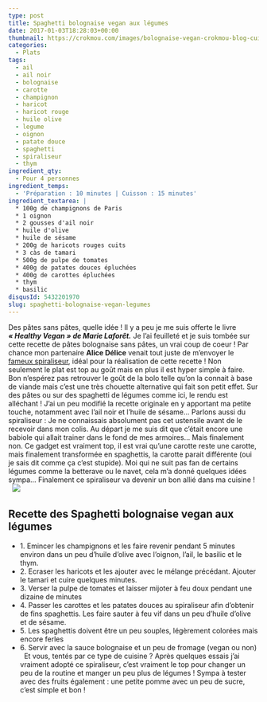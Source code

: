 ```yaml
---
type: post
title: Spaghetti bolognaise vegan aux légumes
date: 2017-01-03T18:28:03+00:00
thumbnail: https://crokmou.com/images/bolognaise-vegan-crokmou-blog-cuisine-voyage-belgique-3.jpg
categories:
  - Plats
tags:
  - ail
  - ail noir
  - bolognaise
  - carotte
  - champignon
  - haricot
  - haricot rouge
  - huile olive
  - legume
  - oignon
  - patate douce
  - spaghetti
  - spiraliseur
  - thym
ingredient_qty:
  - Pour 4 personnes
ingredient_temps:
  - 'Préparation : 10 minutes | Cuisson : 15 minutes'
ingredient_textarea: |
  * 100g de champignons de Paris
  * 1 oignon
  * 2 gousses d'ail noir
  * huile d'olive
  * huile de sésame
  * 200g de haricots rouges cuits
  * 3 càs de tamari
  * 500g de pulpe de tomates
  * 400g de patates douces épluchées
  * 400g de carottes épluchées
  * thym
  * basilic
disqusId: 5432201970
slug: spaghetti-bolognaise-vegan-legumes
---
```


Des pâtes sans pâtes, quelle idée ! Il y a peu je me suis offerte le livre **_« Healthy Vegan » de Marie Laforêt._** Je l’ai feuilleté et je suis tombée sur cette recette de pâtes bolognaise sans pâtes, un vrai coup de coeur ! Par chance mon partenaire **Alice Délice** venait tout juste de m’envoyer le [fameux spiraliseur](https://www.alicedelice.com/mandoline-de-cuisine/spiraliseur-3-lames-1017011.html), idéal pour la réalisation de cette recette ! Non seulement le plat est top au goût mais en plus il est hyper simple à faire. Bon n’espérez pas retrouver le goût de la bolo telle qu’on la connait à base de viande mais c’est une très chouette alternative qui fait son petit effet. Sur des pâtes ou sur des spaghetti de légumes comme ici, le rendu est alléchant ! J’ai un peu modifié la recette originale en y apportant ma petite touche, notamment avec l’ail noir et l’huile de sésame… Parlons aussi du spiraliseur : Je ne connaissais absolument pas cet ustensile avant de le recevoir dans mon colis. Au départ je me suis dit que c’était encore une babiole qui allait trainer dans le fond de mes armoires… Mais finalement non. Ce gadget est vraiment top, il est vrai qu’une carotte reste une carotte, mais finalement transformée en spaghettis, la carotte parait différente (oui je sais dit comme ça c’est stupide). Moi qui ne suit pas fan de certains légumes comme la betterave ou le navet, cela m’a donné quelques idées sympa… Finalement ce spiraliseur va devenir un bon allié dans ma cuisine !   ![](http://www.crokmou.com/wp-content/uploads/2017/01/bolognaise-vegan-crokmou-blog-cuisine-voyage-belgique.gif)

## **Recette des Spaghetti bolognaise vegan aux légumes**

* 1\. Emincer les champignons et les faire revenir pendant 5 minutes environ dans un peu d’huile d’olive avec l’oignon, l’ail, le basilic et le thym.
* 2\. Ecraser les haricots et les ajouter avec le mélange précédant. Ajouter le tamari et cuire quelques minutes.
* 3\. Verser la pulpe de tomates et laisser mijoter à feu doux pendant une dizaine de minutes
* 4\. Passer les carottes et les patates douces au spiraliseur afin d’obtenir de fins spaghettis. Les faire sauter à feu vif dans un peu d’huile d’olive et de sésame.
* 5\. Les spaghettis doivent être un peu souples, légèrement colorées mais encore ferles
* 6\. Servir avec la sauce bolognaise et un peu de fromage (vegan ou non)   Et vous, tentés par ce type de cuisine ? Après quelques essais j’ai vraiment adopté ce spiraliseur, c’est vraiment le top pour changer un peu de la routine et manger un peu plus de légumes ! Sympa à tester avec des fruits également : une petite pomme avec un peu de sucre, c’est simple et bon !